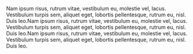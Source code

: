 Nam ipsum risus, rutrum vitae, vestibulum eu, molestie vel, lacus. Vestibulum turpis sem, aliquet eget, lobortis pellentesque, rutrum eu, nisl. Duis leo.Nam ipsum risus, rutrum vitae, vestibulum eu, molestie vel, lacus. Vestibulum turpis sem, aliquet eget, lobortis pellentesque, rutrum eu, nisl. Duis leo.Nam ipsum risus, rutrum vitae, vestibulum eu, molestie vel, lacus. Vestibulum turpis sem, aliquet eget, lobortis pellentesque, rutrum eu, nisl. Duis leo.